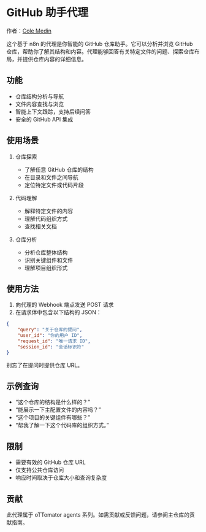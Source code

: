 # GitHub 助手代理

作者：[Cole Medin](https://www.youtube.com/@ColeMedin)

这个基于 n8n 的代理是你智能的 GitHub 仓库助手。它可以分析并浏览 GitHub 仓库，帮助你了解其结构和内容。代理能够回答有关特定文件的问题、探索仓库布局，并提供仓库内容的详细信息。

## 功能

- 仓库结构分析与导航  
- 文件内容查找与浏览  
- 智能上下文跟踪，支持后续问答  
- 安全的 GitHub API 集成  

## 使用场景

1. 仓库探索  
   - 了解任意 GitHub 仓库的结构  
   - 在目录和文件之间导航  
   - 定位特定文件或代码片段  

2. 代码理解  
   - 解释特定文件的内容  
   - 理解代码组织方式  
   - 查找相关文档  

3. 仓库分析  
   - 分析仓库整体结构  
   - 识别关键组件和文件  
   - 理解项目组织形式  

## 使用方法

1. 向代理的 Webhook 端点发送 POST 请求  
2. 在请求体中包含以下结构的 JSON：
```json
{
    "query": "关于仓库的提问",
    "user_id": "你的用户 ID",
    "request_id": "唯一请求 ID",
    "session_id": "会话标识符"
}
```

别忘了在提问时提供仓库 URL。

## 示例查询

- “这个仓库的结构是什么样的？”  
- “能展示一下主配置文件的内容吗？”  
- “这个项目的关键组件有哪些？”  
- “帮我了解一下这个代码库的组织方式。”  

## 限制

- 需要有效的 GitHub 仓库 URL  
- 仅支持公共仓库访问  
- 响应时间取决于仓库大小和查询复杂度  

## 贡献

此代理属于 oTTomator agents 系列。如需贡献或反馈问题，请参阅主仓库的贡献指南。
